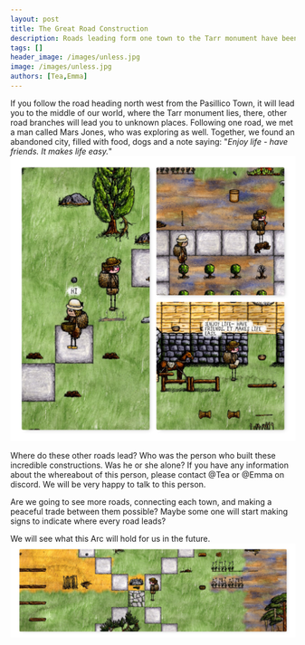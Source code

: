 ```yaml
---
layout: post
title: The Great Road Construction
description: Roads leading form one town to the Tarr monument have been build, but the builder is unknown. What is his main motive?
tags: []
header_image: /images/unless.jpg
image: /images/unless.jpg
authors: [Tea,Emma]
---
```


If you follow the road heading north west from the Pasillico Town, it will lead you to the middle of our world, where the Tarr monument lies, there, other road branches will lead you to unknown places. Following one road, we met a man called Mars Jones, who was exploring as well. Together, we found an abandoned city, filled with food, dogs and a note saying: "_Enjoy life - have friends. It makes life easy._"
![image](/images/mars_jones.jpg)

Where do these other roads lead? Who was the person who built these incredible constructions. Was he or she alone? If you have any information about the whereabout of this person, please contact @Tea or @Emma on discord. We will be very happy to talk to this person.

Are we going to see more roads, connecting each town, and making a peaceful trade between them possible? Maybe some one will start making signs to indicate where every road leads? 

We will see what this Arc will hold for us in the future.
![image](/images/unless.jpg)